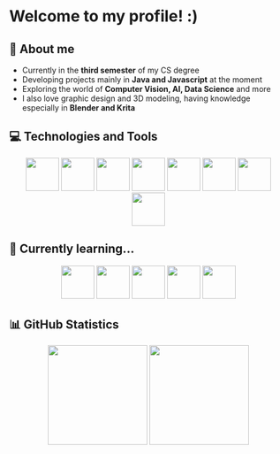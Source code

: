 # Welcome to my profile! :)

## 🚀 About me  
- Currently in the **third semester** of my CS degree 
- Developing projects mainly in **Java and Javascript** at the moment 
- Exploring the world of **Computer Vision, AI, Data Science** and more
- I also love graphic design and 3D modeling, having knowledge especially in **Blender and Krita**

## 💻 Technologies and Tools  
<div align="center">
  <img loading="lazy" src="https://cdn.jsdelivr.net/gh/devicons/devicon@latest/icons/html5/html5-original.svg" width="60" height="60" /> <img loading="lazy" src="https://cdn.jsdelivr.net/gh/devicons/devicon@latest/icons/css3/css3-original.svg" width="60" height="60"/> <img loading="lazy" src="https://cdn.jsdelivr.net/gh/devicons/devicon@latest/icons/javascript/javascript-original.svg" width="60" height="60" /> <img loading="lazy" src="https://cdn.jsdelivr.net/gh/devicons/devicon@latest/icons/python/python-original.svg" width="60" height="60" /> <img loading="lazy" src="https://cdn.jsdelivr.net/gh/devicons/devicon@latest/icons/java/java-original.svg" width="60" height="60" /> <img loading="lazy" src="https://cdn.jsdelivr.net/gh/devicons/devicon@latest/icons/spring/spring-original.svg" width="60" height="60" /> <img loading="lazy" src="https://cdn.jsdelivr.net/gh/devicons/devicon@latest/icons/postgresql/postgresql-original.svg" width="60" height="60" /> <img loading="lazy" src="https://cdn.jsdelivr.net/gh/devicons/devicon@latest/icons/mysql/mysql-original.svg" width="60" height="60" />
</div>

## 🌱 Currently learning...
<div align="center">
  <img loading="lazy" src="https://cdn.jsdelivr.net/gh/devicons/devicon@latest/icons/typescript/typescript-original.svg" width="60" height="60" /> <img loading="lazy" src="https://cdn.jsdelivr.net/gh/devicons/devicon@latest/icons/react/react-original.svg" width="60" height="60"/> 
<img loading="lazy" src="https://cdn.jsdelivr.net/gh/devicons/devicon@latest/icons/nodejs/nodejs-original.svg" width="60" height="60"/> <img loading="lazy" src="https://cdn.jsdelivr.net/gh/devicons/devicon@latest/icons/express/express-original.svg" width="60" height="60"/> <img loading="lazy" src="https://cdn.jsdelivr.net/gh/devicons/devicon@latest/icons/mongodb/mongodb-original.svg" width="60" height="60"/>
</div>

## 📊 GitHub Statistics  

<div align="center">
  <img loading="lazy" height="180em" src="https://github-readme-stats.vercel.app/api?username=karolinyfranco&show_icons=true&theme=dracula&include_all_commits=true&count_private=true"/>
  <img loading="lazy" height="180em" src="https://github-readme-stats.vercel.app/api/top-langs/?username=karolinyfranco&layout=compact&langs_count=6&theme=dracula"/>
</div>
